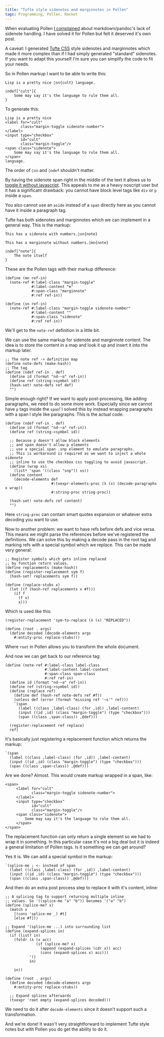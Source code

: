 ```yaml
---
title: "Tufte style sidenotes and marginnotes in Pollen"
tags: Programming, Pollen, Racket
---
```


When evaluating Pollen [I complained][prev-post] about markdown/pandoc's lack of sidenote handling. I have solved it for Pollen but felt it deserved it's own post.

A caveat: I generated [Tufte CSS][] style sidenotes and marginnotes which made it more complex than if I had simply generated "standard" sidenotes. If you want to adapt this yourself I'm sure you can simplify the code to fit your needs.

So in Pollen markup I want to be able to write this:

```{.pollen}
Lisp is a pretty nice ◊sn{cult} language.

◊ndef["cult"]{
    Some may say it's the language to rule them all.
}
```

To generate this:

```{.html}
Lisp is a pretty nice
<label for="cult"
       class="margin-toggle sidenote-number">
</label>
<input type="checkbox"
       id="cult"
       class="margin-toggle"/>
<span class="sidenote">
    Some may say it's the language to rule them all.
</span>
language.
```

The order of `◊sn` and `◊ndef` shouldn't matter.

By having the sidenote span right in the middle of the text it allows us to [toggle it without javascript][toggle-noscript]. This appeals to me as a heavy noscript user but it has a significant drawback: you cannot have block level tags like `div` or `p` inside a `span`.

You also cannot use an `aside` instead of a `span` directly here as you cannot have it inside a paragraph tag.

Tufte has both sidenotes and marginnotes which we can implement in a general way. This is the markup:

```{.pollen}
This has a sidenote with numbers.◊sn{note}

This has a marginnote without numbers.◊mn{note}

◊ndef["note"]{
    The note itself
}
```

These are the Pollen tags with their markup difference:

```{.racket}
(define (mn ref-in)
  (note-ref #:label-class "margin-toggle"
            #:label-content "⊕"
            #:span-class "marginnote"
            #:ref ref-in))

(define (sn ref-in)
  (note-ref #:label-class "margin-toggle sidenote-number"
            #:label-content ""
            #:span-class "sidenote"
            #:ref ref-in))
```

We'll get to the `note-ref` definition in a little bit.

We can use the same markup for sidenote and marginnote content. The idea is to store the content in a map and look it up and insert it into the markup later.


```{.racket}
;; The note ref -> definition map
(define note-defs (make-hash))
;; The tag
(define (ndef ref-in . def)
  (define id (format "nd-~a" ref-in))
  (define ref (string->symbol id))
  (hash-set! note-defs ref def)
  "")
```

Simple enough right? If we want to apply post-processing, like adding paragraphs, we need to do some more work. Especially since we cannot have `p` tags inside the `span`! I solved this by instead wrapping paragraphs with a span I style like paragraphs. This is the actual code:

```{.racket}
(define (ndef ref-in . def)
  (define id (format "nd-~a" ref-in))
  (define ref (string->symbol id))

  ;; Because p doesn't allow block elements
  ;; and span doesn't allow p elements
  ;; use a special span .snp element to emulate paragraphs.
  ;; This is workaround is required as we want to inject a whole sidenote
  ;; inline to use the checkbox css toggling to avoid javascript.
  (define (wrap xs)
    (list* 'span '((class "snp")) xs))
  (define content
    (decode-elements def
                     #:txexpr-elements-proc (λ (x) (decode-paragraphs x wrap))
                     #:string-proc string-proc))

  (hash-set! note-defs ref content)
  "")
```

Here `string-proc` can contain smart quotes expansion or whatever extra decoding you want to use.

Now to another problem: we want to have refs before defs and vice versa. This means we might parse the references before we've registered the definitions. We can solve this by making a decode pass in the root tag and marking refs with a special symbol which we replace. This can be made very general:

```{.racket}
;; Register symbols which gets inline replaced
;; by function return values.
(define replacements (make-hash))
(define (register-replacement sym f)
  (hash-set! replacements sym f))

(define (replace-stubs x)
  (let ((f (hash-ref replacements x #f)))
    (if f
      (f x)
      x)))
```

Which is used like this:

```{.racket}
(register-replacement 'sym-to-replace (λ (x) "REPLACED"))

(define (root . args)
  (define decoded (decode-elements args
    #:entity-proc replace-stubs)))
```

Where `root` in Pollen allows you to transform the whole document.

And now we can get back to our reference tag:

```{.racket}
(define (note-ref #:label-class label-class
                  #:label-content label-content
                  #:span-class span-class
                  #:ref ref-in)
  (define id (format "nd-~a" ref-in))
  (define ref (string->symbol id))
  (define (replace ref)
    (define def (hash-ref note-defs ref #f))
    (unless def (error (format "missing ref '~s'" ref)))
    `(span
      (label ((class ,label-class) (for ,id)) ,label-content)
      (input ((id ,id) (class "margin-toggle") (type "checkbox")))
      (span ((class ,span-class)) ,@def)))

  (register-replacement ref replace)
  ref)
```

It's basically just registering a replacement function which returns the markup:

```{.racket}
`(span
  (label ((class ,label-class) (for ,id)) ,label-content)
  (input ((id ,id) (class "margin-toggle") (type "checkbox")))
  (span ((class ,span-class)) ,@def)))
```

Are we done? Almost. This would create markup wrapped in a span, like:

```{.html}
<span>
     <label for="cult"
            class="margin-toggle sidenote-number">
     </label>
     <input type="checkbox"
            id="cult"
            class="margin-toggle"/>
     <span class="sidenote">
         Some may say it's the language to rule them all.
     </span>
</span>
```

The replacement function can only return a single element so we had to wrap it in something. In this particular case it's not a big deal but it is indeed a general limitation of Pollen tags. Is it something we can get around?

Yes it is. We can add a special symbol in the markup:

```{.racket}
`(splice-me ; <- instead of span
  (label ((class ,label-class) (for ,id)) ,label-content)
  (input ((id ,id) (class "margin-toggle") (type "checkbox")))
  (span ((class ,span-class)) ,@def)))
```

And then do an extra post process step to replace it with it's content, inline:

```{.racket}
;; A splicing tag to support returning multiple inline
;; values. So '((splice-me "a" "b")) becomes '("a" "b")
(define (splice-me? x)
  (match x
    [(cons 'splice-me _) #t]
    [else #f]))

;; Expand '(splice-me ...) into surrounding list
(define (expand-splices in)
  (if (list? in)
    (foldr (λ (x acc)
              (if (splice-me? x)
                (append (expand-splices (cdr x)) acc)
                (cons (expand-splices x) acc)))
           '()
           in)

    in))

(define (root . args)
  (define decoded (decode-elements args
    #:entity-proc replace-stubs))

  ;; Expand splices afterwards
  (txexpr 'root empty (expand-splices decoded)))
```

We need to do it after `decode-elements` since it doesn't support such a transformation.

And we're done! It wasn't very straightforward to implement Tufte style notes but with Pollen you do get the ability to do it.



[prev-post]: /blog/2019/03/03/first_impressions_of_pollen/ "First impressions of Pollen"
[Tufte CSS]: https://edwardtufte.github.io/tufte-css/ "Tufte CSS"
[toggle-noscript]: https://stackoverflow.com/questions/11023816/toggle-divs-without-using-javascript "Toggle divs without using javascript"

